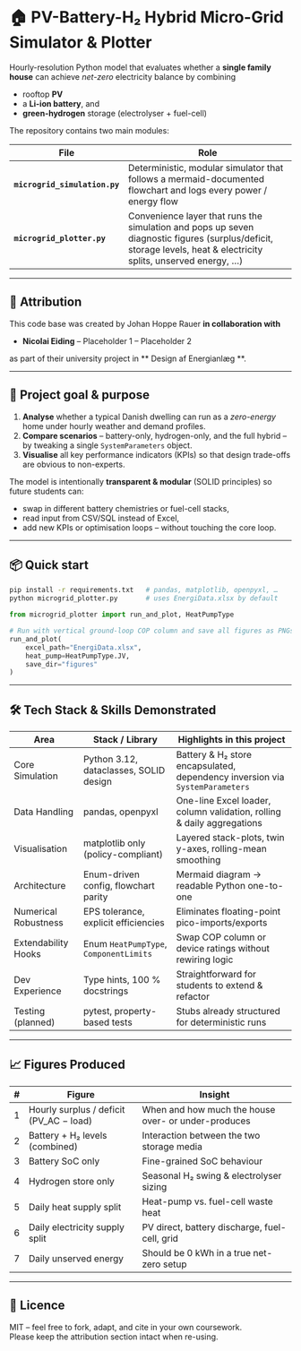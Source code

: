 # 🏠 PV-Battery-H₂ Hybrid Micro-Grid Simulator & Plotter

Hourly-resolution Python model that evaluates whether a **single family house** can achieve *net-zero* electricity balance by combining

* rooftop **PV**  
* a **Li-ion battery**, and  
* **green-hydrogen** storage (electrolyser + fuel-cell)  

The repository contains two main modules:

| File | Role |
|------|------|
| **`microgrid_simulation.py`** | Deterministic, modular simulator that follows a mermaid-documented flowchart and logs every power / energy flow |
| **`microgrid_plotter.py`**    | Convenience layer that runs the simulation and pops up seven diagnostic figures (surplus/deficit, storage levels, heat & electricity splits, unserved energy, …) |

---

## 👥 Attribution

This code base was created by Johan Hoppe Rauer **in collaboration with**

* **Nicolai Eiding** – Placeholder 1 – Placeholder 2  

as part of their university project in ** Design af Energianlæg **.

---

## 🎯 Project goal & purpose

1. **Analyse** whether a typical Danish dwelling can run as a *zero-energy* home under hourly weather and demand profiles.  
2. **Compare scenarios** – battery-only, hydrogen-only, and the full hybrid – by tweaking a single `SystemParameters` object.  
3. **Visualise** all key performance indicators (KPIs) so that design trade-offs are obvious to non-experts.

The model is intentionally **transparent & modular** (SOLID principles) so future students can:

* swap in different battery chemistries or fuel-cell stacks,
* read input from CSV/SQL instead of Excel,
* add new KPIs or optimisation loops – without touching the core loop.

---

## 📦 Quick start

```bash
pip install -r requirements.txt   # pandas, matplotlib, openpyxl, …
python microgrid_plotter.py       # uses EnergiData.xlsx by default
```

```python
from microgrid_plotter import run_and_plot, HeatPumpType

# Run with vertical ground-loop COP column and save all figures as PNGs
run_and_plot(
    excel_path="EnergiData.xlsx",
    heat_pump=HeatPumpType.JV,
    save_dir="figures"
)
```

---

## 🛠 Tech Stack & Skills Demonstrated

| Area | Stack / Library | Highlights in this project |
|------|------------------|-----------------------------|
| Core Simulation | Python 3.12, dataclasses, SOLID design | Battery & H₂ store encapsulated, dependency inversion via `SystemParameters` |
| Data Handling | pandas, openpyxl | One-line Excel loader, column validation, rolling & daily aggregations |
| Visualisation | matplotlib only (policy-compliant) | Layered stack-plots, twin y-axes, rolling-mean smoothing |
| Architecture | Enum-driven config, flowchart parity | Mermaid diagram → readable Python one-to-one |
| Numerical Robustness | EPS tolerance, explicit efficiencies | Eliminates floating-point pico-imports/exports |
| Extendability Hooks | Enum `HeatPumpType`, `ComponentLimits` | Swap COP column or device ratings without rewiring logic |
| Dev Experience | Type hints, 100 % docstrings | Straightforward for students to extend & refactor |
| Testing (planned) | pytest, property-based tests | Stubs already structured for deterministic runs |

---

## 📈 Figures Produced

| # | Figure | Insight |
|---|--------|---------|
| 1 | Hourly surplus / deficit (PV_AC − load) | When and how much the house over- or under-produces |
| 2 | Battery + H₂ levels (combined) | Interaction between the two storage media |
| 3 | Battery SoC only | Fine-grained SoC behaviour |
| 4 | Hydrogen store only | Seasonal H₂ swing & electrolyser sizing |
| 5 | Daily heat supply split | Heat-pump vs. fuel-cell waste heat |
| 6 | Daily electricity supply split | PV direct, battery discharge, fuel-cell, grid |
| 7 | Daily unserved energy | Should be 0 kWh in a true net-zero setup |

---

## 📜 Licence

MIT – feel free to fork, adapt, and cite in your own coursework.  
Please keep the attribution section intact when re-using.
